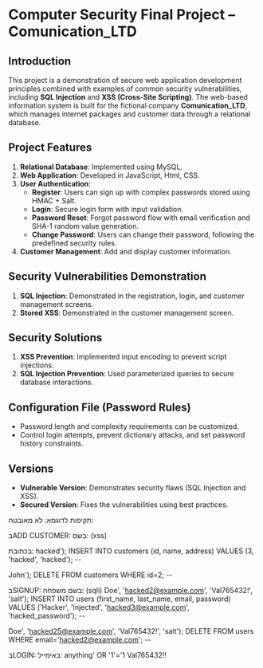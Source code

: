 # Computer Security Final Project – Comunication_LTD

## Introduction
This project is a demonstration of secure web application development principles combined with examples of common security vulnerabilities, including **SQL Injection** and **XSS (Cross-Site Scripting)**. The web-based information system is built for the fictional company **Comunication_LTD**, which manages internet packages and customer data through a relational database.

## Project Features
1. **Relational Database**: Implemented using MySQL.
2. **Web Application**: Developed in JavaScript, Html, CSS.
3. **User Authentication**:
   - **Register**: Users can sign up with complex passwords stored using HMAC + Salt.
   - **Login**: Secure login form with input validation.
   - **Password Reset**: Forgot password flow with email verification and SHA-1 random value generation.
   - **Change Password**: Users can change their password, following the predefined security rules.
4. **Customer Management**: Add and display customer information.

## Security Vulnerabilities Demonstration
1. **SQL Injection**: Demonstrated in the registration, login, and customer management screens.
2. **Stored XSS**: Demonstrated in the customer management screen.

## Security Solutions
1. **XSS Prevention**: Implemented input encoding to prevent script injections.
2. **SQL Injection Prevention**: Used parameterized queries to secure database interactions.

## Configuration File (Password Rules)
- Password length and complexity requirements can be customized.
- Control login attempts, prevent dictionary attacks, and set password history constraints.

## Versions
- **Vulnerable Version**: Demonstrates security flaws (SQL Injection and XSS).
- **Secured Version**: Fixes the vulnerabilities using best practices.

תקיפות לדוגמא:
לא מאובטח:

בADD CUSTOMER:
בשם:   (xss)
<script>alert("you are hacked")</script>
בכתובת:
hacked'); INSERT INTO customers (id, name, address) VALUES (3, 'hacked', 'hacked'); --

John'); DELETE FROM customers WHERE id=2; --

בSIGNUP: 
בשם משפחה: (sqli)
Doe', 'hacked2@example.com', 'Val765432!', 'salt'); INSERT INTO users (first_name, last_name, email, password) VALUES ('Hacker', 'Injected', 'hacked3@example.com', 'hacked_password'); --

Doe', 'hacked25@example.com', 'Val765432!', 'salt'); DELETE FROM users WHERE email='hacked2@example.com'; --

בLOGIN:
באימייל:
anything' OR '1'='1
Val765432!!
